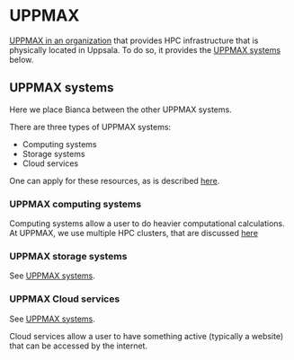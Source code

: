 # UPPMAX

[UPPMAX in an organization](uppmax_as_an_organization.md)
that provides HPC infrastructure that is physically located in Uppsala.
To do so, it provides the [UPPMAX systems](uppmax_systems.md) below.

## UPPMAX systems

Here we place Bianca between the other UPPMAX systems.

There are three types of UPPMAX systems:

- Computing systems
- Storage systems
- Cloud services

One can apply for these resources,
as is described [here](../getting_started/project_apply.md).

### UPPMAX computing systems

Computing systems allow a user to do heavier computational calculations.
At UPPMAX, we use multiple HPC clusters,
that are discussed [here](uppmax_cluster.md)

### UPPMAX storage systems

See [UPPMAX systems](uppmax_systems.md).

### UPPMAX Cloud services

See [UPPMAX systems](uppmax_systems.md).

Cloud services allow a user to have something active (typically a website)
that can be accessed by the internet.

